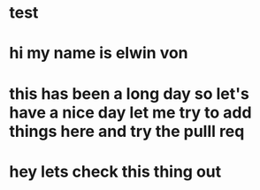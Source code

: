 # test
# hi my name is elwin von
# this has been a long day so let's have a nice day let me try to add things here and try the pulll req
# hey lets check this thing out
